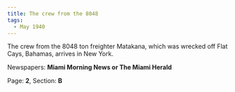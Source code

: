 ```yaml
---  
title: The crew from the 8048  
tags:  
  - May 1940  
---  
```

  
The crew from the 8048 ton freighter Matakana, which was wrecked off Flat Cays, Bahamas, arrives in New York.  
  
Newspapers: **Miami Morning News or The Miami Herald**  
  
Page: **2**, Section: **B** 
